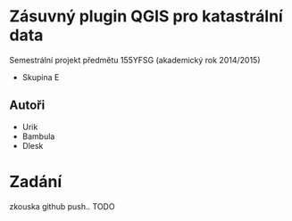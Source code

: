 # Zásuvný plugin QGIS pro katastrální data

Semestrální projekt předmětu 155YFSG (akademický rok 2014/2015)

* Skupina E

## Autoři

* Urik
* Bambula
* Dlesk 

# Zadání
zkouska github push..
TODO
